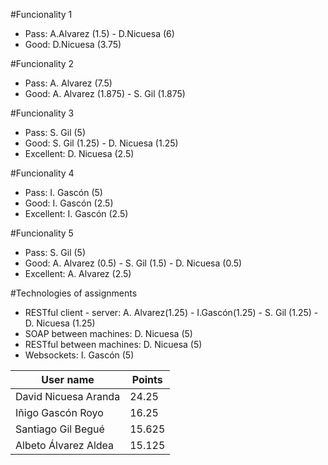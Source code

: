 
#Funcionality 1
  * Pass: A.Alvarez (1.5) - D.Nicuesa (6)
  * Good: D.Nicuesa (3.75)

 #Funcionality 2
  * Pass: A. Alvarez (7.5)
  * Good: A. Alvarez (1.875) - S. Gil (1.875)
  
 #Funcionality 3
  * Pass: S. Gil (5)
  * Good: S. Gil (1.25) - D. Nicuesa (1.25) 
  * Excellent: D. Nicuesa (2.5)
  
 #Funcionality 4
  * Pass: I. Gascón (5)
  * Good: I. Gascón (2.5)
  * Excellent: I. Gascón (2.5)
  
 #Funcionality 5
  * Pass: S. Gil (5)
  * Good: A. Alvarez (0.5) - S. Gil (1.5) - D. Nicuesa (0.5)
  * Excellent: A. Alvarez (2.5)
  
 #Technologies of assignments
  * RESTful client - server: A. Alvarez(1.25) - I.Gascón(1.25) - S. Gil (1.25) - D. Nicuesa (1.25) 
  * SOAP between machines: D. Nicuesa (5)
  * RESTful between machines: D. Nicuesa (5)
  * Websockets: I. Gascón (5)
  






  User name          | Points
---------------------|-------
David Nicuesa Aranda | 24.25
Iñigo Gascón Royo    | 16.25
Santiago Gil Begué   | 15.625
Albeto Álvarez Aldea | 15.125
